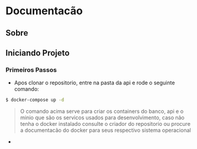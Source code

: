 # Documentacão

## Sobre

## Iniciando Projeto

### Primeiros Passos

- Apos clonar o repositorio, entre na pasta da api e rode o seguinte comando:

```bash
$ docker-compose up -d
```

> O comando acima serve para criar os containers do banco, api e o minio que são os servicos usados para desenvolvimento, caso não tenha o docker instalado consulte o criador do repositorio ou procure a documentacão do docker para seus respectivo sistema operacional
> 
-
